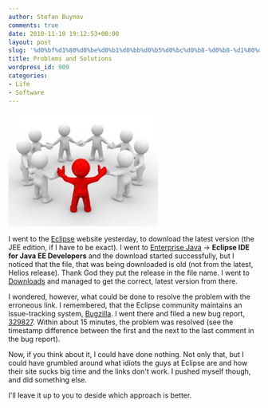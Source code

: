 ```yaml
---
author: Stefan Buynov
comments: true
date: 2010-11-10 19:12:53+00:00
layout: post
slug: '%d0%bf%d1%80%d0%be%d0%b1%d0%bb%d0%b5%d0%bc%d0%b8-%d0%b8-%d1%80%d0%b5%d1%88%d0%b5%d0%bd%d0%b8%d1%8f'
title: Problems and Solutions
wordpress_id: 909
categories:
- Life
- Software
---
```


[![Community](/images/2010/11/community-300x229.jpg)](/images/2010/11/community.jpg)

I went to the [Eclipse](http://eclipse.org/) website yesterday, to download the latest version (the JEE edition, if I have to be exact). I went to [Enterprise Java](http://eclipse.org/home/categories/index.php?category=enterprise) -> **Eclipse IDE for Java EE Developers** and the download started successfully, but I noticed that the file, that was being downloaded is old (not from the latest, Helios release). Thank God they put the release in the file name. I went to [Downloads](http://www.eclipse.org/downloads/) and managed to get the correct, latest version from there.

I wondered, however, what could be done to resolve the problem with the erroneous link. I remembered, that the Eclipse community maintains an issue-tracking system, [Bugzilla](https://bugs.eclipse.org/bugs/). I went there and filed a new bug report, [329827](https://bugs.eclipse.org/bugs/show_bug.cgi?id=329827). Within about 15 minutes, the problem was resolved (see the timestamp difference between the first and the next to the last comment in the bug report).

Now, if you think about it, I could have done nothing. Not only that, but I could have grumbled around what idiots the guys at Eclipse are and how their site sucks big time and the links don't work. I pushed myself though, and did something else.

I'll leave it up to you to deside which approach is better.
